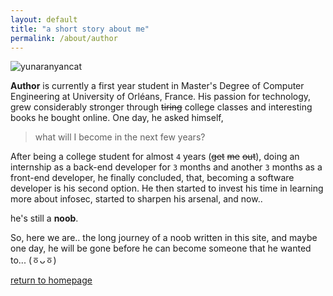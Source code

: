 ```yaml
---
layout: default
title: "a short story about me"
permalink: /about/author
---
```


![yunaranyancat](https://www.hackthebox.eu/badge/image/43327)

**Author** is currently a first year student in Master's Degree of Computer Engineering at University of Orléans, France. His passion for technology, grew considerably stronger through ~~tiring~~ college classes and interesting books he bought online. One day, he asked himself,
>what will I become in the next few years?

After being a college student for almost `4` years (~~get~~ ~~me~~ ~~out~~), doing an
internship as a back-end developer for `3` months and another `3` months as a front-end developer, he finally concluded, that, becoming a software developer is his second option. He then started to invest his time in learning more about infosec, started to sharpen his arsenal, and now..

he's still a **noob**.

So, here we are.. the long journey of a noob written in this site, and maybe one day, he will be gone before he can become someone that he wanted to... (ㆆᴗㆆ)

[return to homepage](/musubi/index)

